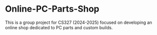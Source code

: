 # Online-PC-Parts-Shop
This is a group project for CS327 (2024-2025) focused on developing an online shop dedicated to PC parts and custom builds.

